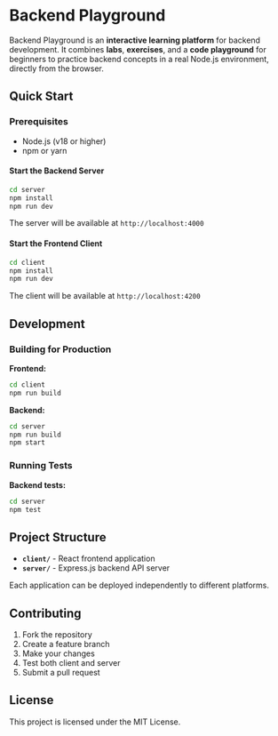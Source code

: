 # Backend Playground

Backend Playground is an **interactive learning platform** for backend development.
It combines **labs**, **exercises**, and a **code playground** for beginners to practice backend concepts in a real Node.js environment, directly from the browser.

## Quick Start

### Prerequisites
- Node.js (v18 or higher)
- npm or yarn

#### Start the Backend Server
```bash
cd server
npm install
npm run dev
```
The server will be available at `http://localhost:4000`

#### Start the Frontend Client
```bash
cd client
npm install
npm run dev
```
The client will be available at `http://localhost:4200`


## Development

### Building for Production

**Frontend:**
```bash
cd client
npm run build
```

**Backend:**
```bash
cd server
npm run build
npm start
```

### Running Tests

**Backend tests:**
```bash
cd server
npm test
```

## Project Structure

- **`client/`** - React frontend application
- **`server/`** - Express.js backend API server

Each application can be deployed independently to different platforms.

## Contributing

1. Fork the repository
2. Create a feature branch
3. Make your changes
4. Test both client and server
5. Submit a pull request

## License

This project is licensed under the MIT License.
